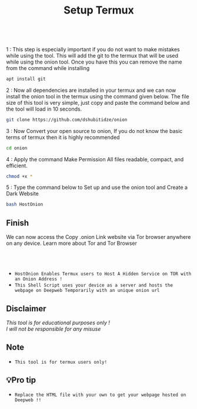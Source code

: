 <h1 align="center">
<p> Setup Termux
      </p>
     <br>
</h1>


1 : This step is especially important if you do not want to make mistakes while using the tool. This will add the git to the termux that will be used while using the onion tool. Once you have this you can remove the name from the command while installing

```bash
apt install git
```

2 : Now all dependencies are installed in your termux and we can now install the onion tool in the termux using the command given below. The file size of this tool is very simple, just copy and paste the command below and the tool will load in 10 seconds.


```bash
git clone https://github.com/dshubitidze/onion
```

3 : Now Convert your open source to onion, If you do not know the basic terms of termux then it is highly recommended

```bash
cd onion
```

4 : Apply the command Make Permission All files readable, compact, and efficient.

```bash
chmod +x *
```

5 : Type the command below to Set up and use the onion tool and Create a Dark Website

```bash
bash HostOnion 
```

## Finish 
We can now access the Copy .onion Link website via Tor browser anywhere on any device. Learn more about Tor and Tor Browser
     <br><br><br><br>


* `HostOnion Enables Termux users to Host A Hidden Service on TOR with an Onion Address !`
* `This Shell Script uses your device as a server and hosts the webpage on Deepweb Temporarily with an unique onion url`

## Disclaimer
*This tool is for educational purposes only !*<br />
*I will not be responsible for any misuse*


## Note
* `This tool is for termux users only!`


## 💡Pro tip 
* `Replace the HTML file with your own to get your webpage hosted on Deepweb !!`


